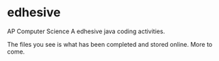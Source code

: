 # edhesive
AP Computer Science A edhesive java coding activities.

The files you see is what has been completed and stored online. More to come.
